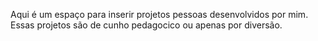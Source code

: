 Aqui é um espaço para inserir projetos pessoas desenvolvidos por mim. Essas projetos são de cunho pedagocico ou apenas por diversão.
